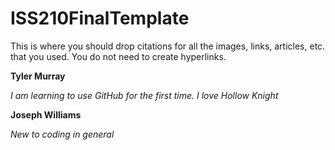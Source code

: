 # ISS210FinalTemplate
This is where you should drop citations for all the images, links, articles, etc. that you used. You do not need to create hyperlinks.
 
**Tyler Murray**

*I am learning to use GitHub for the first time. I love Hollow Knight*

**Joseph Williams**

*New to coding in general*

